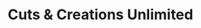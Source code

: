 ---
title: "Cuts & Creations Unlimited"
url: /randolph/cuts-and-creations-unlimited/
shop: hairdresser
---